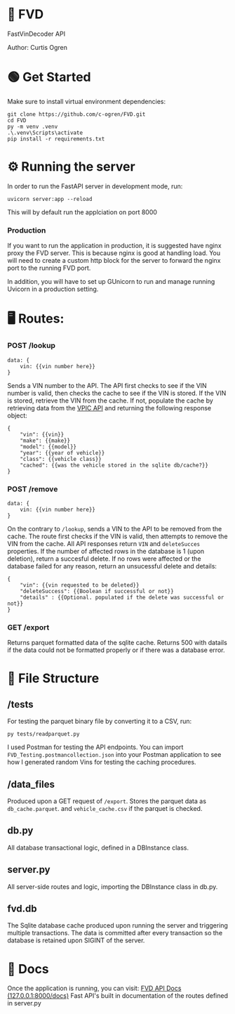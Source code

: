 # :rocket: FVD
FastVinDecoder API

Author: Curtis Ogren

# :green_circle: Get Started
Make sure to install virtual environment dependencies:
```
git clone https://github.com/c-ogren/FVD.git
cd FVD
py -m venv .venv
.\.venv\Scripts\activate
pip install -r requirements.txt
```

# :gear: Running the server
In order to run the FastAPI server in development mode, run:
```
uvicorn server:app --reload
```
This will by default run the applciation on port 8000

### Production
If you want to run the application in production, it is suggested have nginx proxy the FVD server.
This is because nginx is good at handling load. You will need to create a custom http block for the server
to forward the nginx port to the running FVD port. 

In addition, you will have to set up GUnicorn to run and manage running Uvicorn in a production setting.

# :desktop_computer: Routes:
### POST /lookup
```
data: {
    vin: {{vin number here}}
}
```
Sends a VIN number to the API. The API first checks to see if the VIN number is valid, then checks the cache
to see if the VIN is stored. If the VIN is stored, retrieve the VIN from the cache. If not, populate the
cache by retrieving data from the [VPIC API](https://vpic.nhtsa.dot.gov/api/) and returning the following
response object:
```
{
    "vin": {{vin}}
    "make": {{make}}
    "model": {{model}}
    "year": {{year of vehicle}}
    "class": {{vehicle class}}
    "cached": {{was the vehicle stored in the sqlite db/cache?}}
}
```

### POST /remove
```
data: {
    vin: {{vin number here}}
}
```
On the contrary to ```/lookup```, sends a VIN to the API to be removed from the cache. The route first
checks if the VIN is valid, then attempts to remove the VIN from the cache. All API responses return ```VIN```
and ```deleteSucces``` properties. If the number of affected rows in the database is 1 (upon deletion), return a
succesful delete. If no rows were affected or the database failed for any reason, return an unsucessful
delete and details:
```
{
    "vin": {{vin requested to be deleted}}
    "deleteSuccess": {{Boolean if successful or not}}
    "details" : {{Optional. populated if the delete was successful or not}}
}
```

### GET /export
Returns parquet formatted data of the sqlite cache. Returns 500 with datails if the data could not be 
formatted properly or if there was a database error.

# :file_folder: File Structure
## /tests
For testing the parquet binary file by converting it to a CSV, run:
```
py tests/readparquet.py
```

I used Postman for testing the API endpoints. You can import ```FVD_Testing.postmancollection.json```
into your Postman application to see how I generated random Vins for testing the caching procedures.

## /data_files
Produced upon a GET request of ```/export```. Stores the parquet data as ```db_cache.parquet```.
and ```vehicle_cache.csv``` if the parquet is checked.

## db.py
All database transactional logic, defined in a DBInstance class.

## server.py
All server-side routes and logic, importing the DBInstance class in db.py.

## fvd.db
The Sqlite database cache produced upon running the server and triggering multiple transactions.
The data is committed after every transaction so the database is retained upon SIGINT of the server.

# :page_facing_up: Docs
Once the application is running, you can visit:
[FVD API Docs (127.0.0.1:8000/docs)](http://127.0.0.1:8000/docs)
Fast API's built in documentation of the routes defined in server.py